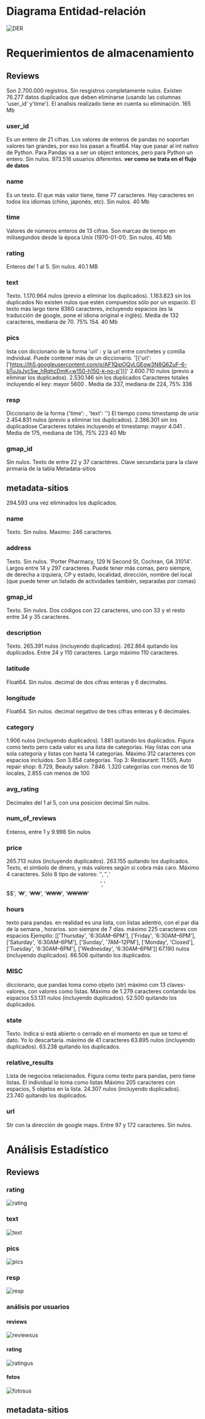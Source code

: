 # Diagrama Entidad-relación

![DER](Imagenes/DER.png)

# Requerimientos de almacenamiento

## Reviews

Son 2.700.000 registros. Sin resgistros completamente nulos.
Existen 76.277 datos duplicados que deben eliminarse (usando las columnas 'user_id' y'time'). El analisis realizado tiene en cuenta su eliminación.
165 Mb

### user_id
Es un entero de 21 cifras. Los valores de enteros de pandas no soportan valores tan grandes, por eso los pasan a float64. Hay que pasar al int nativo de Python. Para Pandas va a ser un object entonces, pero para Python un entero. Sin nulos. 973.518 usuarios diferentes.
 **ver como se trata en el flujo de datos**

### name
Es un texto. El que más valor tiene, tiene 77 caracteres. Hay caracteres en todos los idiomas (chino, japonés, etc). Sin nulos.
40 Mb

### time
Valores de números enteros de 13 cifras. Son marcas de tiempo en milisegundos desde la época Unix (1970-01-01). Sin nulos.
40 Mb

### rating  
Enteros del 1 al 5. Sin nulos.
40.1 MB

### text 
Texto. 1.170.964 nulos (previo a eliminar los duplicados). 1.163.823 sin los duplicados
No existen nulos que estén compuestos sólo por un espacio.
El texto más largo tiene 8360 caracteres, incluyendo espacios (es la traducción de google, pone el idiona original e inglés).
Media de 132 caracteres, mediana de 70. 75% 154.
40 Mb

### pics 
lista con diccionario de la forma 'url' : y la url entre corchetes y comilla individual. Puede contener más de un diccionario.
'[{'url': ['https://lh5.googleusercontent.com/p/AF1QipOQvLGEgw3N8Q6ZuF-6-bTuJsJyc5w_hRqhcDmK=w150-h150-k-no-p']}]'
2.600.710 nulos (previo a eliminar los duplicados). 2.530.146 sin los duplicados
Caracteres totales incluyendo el key: mayor 5600 . Media de 337, mediana de 224, 75% 336  

### resp 
Diccionario de la forma {'time': , 'text': ''}
El tiempo como timestamp de unix
2.454.831 nulos (previo a eliminar los duplicados). 2.386.301 sin los duplicadose
Caracteres totales incluyendo el timestamp: mayor 4.041 . Media de 175, mediana de 136, 75%  223
40 Mb

### gmap_id
Sin nulos. Texto de entre 22 y 37 caractéres. Clave secundaria para la clave primaria de la tabla Metadata-sitios

## metadata-sitios
294.593 una vez eliminados los duplicados.

### name
Texto. Sin nulos. Maximo: 246 caracteres.
### address
Texto. Sin nulos. 'Porter Pharmacy, 129 N Second St, Cochran, GA 31014'. Largos entre 14 y 297 caracteres.
Puede tener más comas, pero siempre, de derecha a izquiera, CP y estado, localidad, dirección, nombre del local (que puede tener un listado de actividades también, separadas por comas)
### gmap_id 
Texto. Sin nulos. Dos códigos con 22 caracteres, uno con 33 y el resto entre 34 y 35 caracteres. 
### description
Texto. 265.391 nulos (incluyendo duplicados). 262.864 quitando los duplicados. Entre 24 y 110 caracteres.
Largo máximo 110 caracteres.
### latitude
Float64. Sin nulos. decimal de dos cifras enteras y 6 decimales.
### longitude
Float64. Sin nulos. decimal negativo de tres cifras enteras y 6 decimales.
### category 
1.906 nulos (incluyendo duplicados). 1.881 quitando los duplicados.
Figura como texto pero cada valor es una lista de categorías. Hay listas con una sola categoría y listas con hasta 14 categorías.
Máximo 312 caracteres con espacios incluídos.
Son 3.854 categorías. Top 3: Restaurant: 11.505, Auto repair shop: 8.729, Beauty salon: 7.846.
1.320 categorías con menos de 10 locales, 2.855 con menos de 100
### avg_rating
Decimales del 1 al 5, con una posicion decimal
Sin nulos. 
### num_of_reviews 
Enteros, entre 1 y 9.998
Sin nulos
### price 
265.713 nulos (incluyendo duplicados). 263.155 quitando los duplicados.
Texto, el simbolo de dinero, y más valores según si cobra más caro. Máximo 4 caracteres. 
Sólo 8 tipo de valores: '$', '$$', '$$$', '$$$$', '₩', '₩₩', '₩₩₩', '₩₩₩₩'
### hours
texto para pandas. en realidad es una lista, con listas adentro, con el par día de la semana , horarios.
son siempre de 7 días. máximo 225 caracteres con espacios
Ejempllo: [['Thursday', '6:30AM–6PM'],
 ['Friday', '6:30AM–6PM'],
 ['Saturday', '6:30AM–6PM'],
 ['Sunday', '7AM–12PM'],
 ['Monday', 'Closed'],
 ['Tuesday', '6:30AM–6PM'],
 ['Wednesday', '6:30AM–6PM']]
67.190 nulos (incluyendo duplicados). 66.506 quitando los duplicados.
### MISC
diccionario, que pandas toma como objeto (str)
máximo con 13 claves-valores, con valores como listas. Máximo de 1.279 caracteres contando los espacios
53.131 nulos (incluyendo duplicados). 52.500 quitando los duplicados.
### state
Texto. Indica si está abierto o cerrado en el momento en que se tomo el dato.
Yo lo descartaría. máximo de 41 caracteres
63.895 nulos (incluyendo duplicados). 63.238 quitando los duplicados.
### relative_results
Lista de negocios relacionados.
Figura como texto para pandas, pero tiene listas. El individual lo toma como listas
Máximo 205 caracteres con espacios, 5 objetos en la lista.
24.307 nulos (incluyendo duplicados). 23.740 quitando los duplicados.
### url
Str con la dirección de google maps. Entre 97 y 172 caracteres.
Sin nulos.


# Análisis Estadístico

## Reviews

### rating  
![rating](Imagenes/EDA-GoogleMaps/ratingsxreviews.png)

### text 
![text](Imagenes/EDA-GoogleMaps/Comentariosxreviews.png)

### pics 
![pics](Imagenes/EDA-GoogleMaps/Fotosxreviews.png)

### resp 
![resp](Imagenes/EDA-GoogleMaps/Respuestasxreviews.png)

### análisis por usuarios

#### reviews
![reviewsus](Imagenes/EDA-GoogleMaps/reviewsxusuario.png)

#### rating
![ratingus](Imagenes/EDA-GoogleMaps/Ratingxusuario.png)

#### fotos
![fotosus](Imagenes/EDA-GoogleMaps/Fotosxusuario.png)

## metadata-sitios
